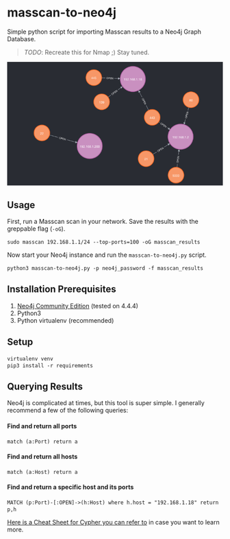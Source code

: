 # masscan-to-neo4j
Simple python script for importing Masscan results to a Neo4j Graph Database.

> _TODO_: Recreate this for Nmap ;) Stay tuned.


![](2022-03-09_14-32-11.png)

## Usage

First, run a Masscan scan in your network. Save the results with the greppable flag (`-oG`).
```
sudo masscan 192.168.1.1/24 --top-ports=100 -oG masscan_results
```

Now start your Neo4j instance and run the `masscan-to-neo4j.py` script.
```
python3 masscan-to-neo4j.py -p neo4j_password -f masscan_results
```


## Installation Prerequisites 
1. [Neo4j Community Edition](https://neo4j.com/download-center/) (tested on 4.4.4)
2. Python3
3. Python virtualenv (recommended)


## Setup
```
virtualenv venv
pip3 install -r requirements
```

## Querying Results
Neo4j is complicated at times, but this tool is super simple. I generally recommend a few of the following queries:


#### Find and return all ports
```
match (a:Port) return a
```

#### Find and return all hosts
```
match (a:Host) return a
```

#### Find and return a specific host and its ports
```
MATCH (p:Port)-[:OPEN]->(h:Host) where h.host = "192.168.1.18" return p,h
```

[Here is a Cheat Sheet for Cypher you can refer to](https://neo4j.com/docs/cypher-refcard/current/) in case you want to learn more. 